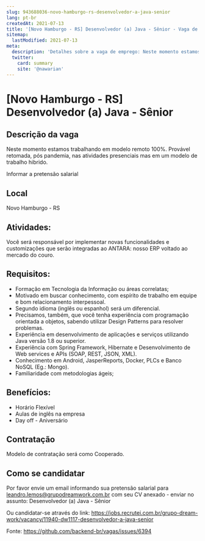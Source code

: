 ```yaml
---
slug: 943688036-novo-hamburgo-rs-desenvolvedor-a-java-senior
lang: pt-br
createdAt: 2021-07-13
title: '[Novo Hamburgo - RS] Desenvolvedor (a) Java - Sênior - Vaga de Emprego'
sitemap:
  lastModified: 2021-07-13
meta:
  description: 'Detalhes sobre a vaga de emprego: Neste momento estamos trabalhando em modelo remoto 100%. Provável retomada, pós pandemia, nas atividades presenciais mas em um modelo de trabalho hibrido. Informar a pretensão salarial'
  twitter:
    card: summary
    site: '@nawarian'
---
```


# [Novo Hamburgo - RS] Desenvolvedor (a) Java - Sênior

## Descrição da vaga
Neste momento estamos trabalhando em modelo remoto 100%. Provável retomada, pós pandemia, nas atividades presenciais mas em um modelo de trabalho hibrido.

Informar a pretensão salarial

## Local
Novo Hamburgo - RS

## Atividades:

Você será responsável por implementar novas funcionalidades e customizações que serão integradas ao ANTARA: nosso ERP voltado ao mercado do couro.

## Requisitos:

- Formação em Tecnologia da Informação ou áreas correlatas;
- Motivado em buscar conhecimento, com espírito de trabalho em equipe e bom relacionamento interpessoal.
- Segundo idioma (inglês ou espanhol) será um diferencial.
- Precisamos, também, que você tenha experiência com programação orientada a objetos, sabendo utilizar Design Patterns para resolver problemas. 
- Experiência em desenvolvimento de aplicações e serviços utilizando Java versão 1.8 ou superior.
- Experiência com Spring Framework, Hibernate e Desenvolvimento de Web services e APIs (SOAP, REST, JSON, XML).
- Conhecimento em Android, JasperReports, Docker, PLCs e Banco NoSQL (Eg.: Mongo).
- Familiaridade com metodologias ágeis;

## Benefícios:

- Horário Flexível
- Aulas de inglês na empresa
- Day off - Aniversário

## Contratação
Modelo de contratação será como Cooperado.

## Como se candidatar
Por favor envie um email informando sua pretensão salarial para leandro.lemos@grupodreamwork.com.br com seu CV anexado - enviar no assunto: Desenvolvedor (a) Java - Sênior

Ou candidatar-se através do link: https://jobs.recrutei.com.br/grupo-dream-work/vacancy/11940-dw1117-desenvolvedor-a-java-senior

Fonte: https://github.com/backend-br/vagas/issues/6394